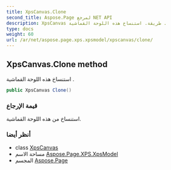 ```yaml
---
title: XpsCanvas.Clone
second_title: Aspose.Page لمرجع NET API
description: XpsCanvas طريقة. استنساخ هذه اللوحة القماشية .
type: docs
weight: 60
url: /ar/net/aspose.page.xps.xpsmodel/xpscanvas/clone/
---
```

## XpsCanvas.Clone method

استنساخ هذه اللوحة القماشية .

```csharp
public XpsCanvas Clone()
```

### قيمة الإرجاع

استنساخ من هذه اللوحة القماشية.

### أنظر أيضا

* class [XpsCanvas](../)
* مساحة الاسم [Aspose.Page.XPS.XpsModel](../../xpscanvas/)
* المجسم [Aspose.Page](../../../)


